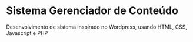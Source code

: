 # Sistema Gerenciador de Conteúdo
Desenvolvimento de sistema inspirado no Wordpress, usando HTML, CSS, Javascript e PHP